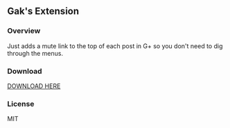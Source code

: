 ## Gak's Extension ##

### Overview ###
Just adds a mute link to the top of each post in G+ so you don't need to dig through the menus.

### Download ###
[DOWNLOAD HERE](http://www.kared.net/gak_extension.crx)

### License ###
MIT


